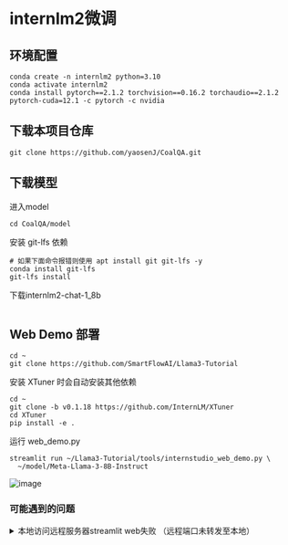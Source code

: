 # internlm2微调

## 环境配置

```shell
conda create -n internlm2 python=3.10
conda activate internlm2
conda install pytorch==2.1.2 torchvision==0.16.2 torchaudio==2.1.2 pytorch-cuda=12.1 -c pytorch -c nvidia
```
##  下载本项目仓库

```shell
git clone https://github.com/yaosenJ/CoalQA.git
```


## 下载模型

进入model

```shell
cd CoalQA/model
```

安装 git-lfs 依赖

```shell
# 如果下面命令报错则使用 apt install git git-lfs -y
conda install git-lfs
git-lfs install
```

下载internlm2-chat-1_8b
```shell

```




## Web Demo 部署

```shell
cd ~
git clone https://github.com/SmartFlowAI/Llama3-Tutorial
```

安装 XTuner 时会自动安装其他依赖
```shell
cd ~
git clone -b v0.1.18 https://github.com/InternLM/XTuner
cd XTuner
pip install -e .
```

运行 web_demo.py

```shell
streamlit run ~/Llama3-Tutorial/tools/internstudio_web_demo.py \
  ~/model/Meta-Llama-3-8B-Instruct
```

![image](https://github.com/SmartFlowAI/Llama3-Tutorial/assets/25839884/30ab70ea-9e60-4fed-a685-b3b3edbce7e6)

### 可能遇到的问题

<details>

  <summary>本地访问远程服务器streamlit web失败 （远程端口未转发至本地）</summary>

  <hr>

  ![image](https://github.com/kv-chiu/Llama3-Tutorial/assets/132759132/a29291cf-a36b-4bef-9a45-4a5129e0a349)

  ![image](https://github.com/kv-chiu/Llama3-Tutorial/assets/132759132/48655004-b39a-41a7-898b-df64ffa23568)
  
  如图所示，远程服务器中streamlit web demo启动正常，但本地访问web时提示链接超时，首先可以检查是否进行了端口转发
  
  参考[vscode端口转发指南](https://code.visualstudio.com/docs/remote/ssh#_forwarding-a-port-creating-ssh-tunnel)
  
  ![image](https://github.com/kv-chiu/Llama3-Tutorial/assets/132759132/b7f8c35e-354d-4b7d-939d-6e3af2884298)
  
  配置成功后，打开localhost+转发端口，问题得到解决
  
  ![image](https://github.com/kv-chiu/Llama3-Tutorial/assets/132759132/88d70763-14b8-4131-a6bb-31d8a7d63c02)
  
  ![image](https://github.com/kv-chiu/Llama3-Tutorial/assets/132759132/84648552-700f-43f1-96c4-9487566dcc3b)

  <hr>
  
</details>
